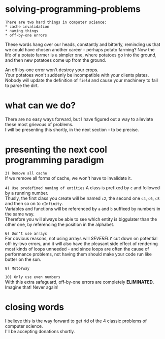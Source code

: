 # solving-programming-problems

```
There are two hard things in computer science:
* cache invalidation
* naming things
* off-by-one errors
```


These words hang over our heads, constantly and bitterly, reminding us that we could have chosen another career - perhaps potato farming? Now the life of a potato farmer is a simpler one, where potatoes go into the ground, and then new potatoes come up from the ground.

An off-by-one error won't destroy your crops.  
Your potatoes won't suddenly be incompatible with your clients plates.  
Nobody will update the definition of `field` and cause your machinery to fail to parse the dirt.

# what can we do?

There are no easy ways forward, but I have figured out a way to alleviate these most grievous of problems.  
I will be presenting this shortly, in the next section - to be precise.

# presenting the next cool programming paradigm

`2) Remove all cache`  
If we remove all forms of cache, we won't have to invalidate it.

`4) Use predefined naming of entities`
A class is prefixed by `c` and followed by a running number.  
Thusly, the first class you create will be named `c2`, the second one `c4`, `c6`, `c8` and then so on to `cInfinity`.  
Variables and functions will be referenced by `a` and `b` suffixed by numbers in the same way.  
Therefore you will always be able to see which entity is biggulater than the other one, by referencing the position in the alphabet.

`6) Don't use arrays`  
For obvious reasons, not using arrays will *SEVERELY* cut down on potential off-by-two errors, and it will also have the pleasant side effect of rendering most kinds of loops unneeded - and since loops are often the cause of performance problems, not having them should make your code run like butter on the sun.

`8) Motorway`

`10) Only use even numbers`  
With this extra safeguard, off-by-one errors are completely **ELIMINATED**.  
Imagine that! Never again!

# closing words
I believe this is the way forward to get rid of the 4 classic problems of computer science.  
I'll be accepting donations shortly.

